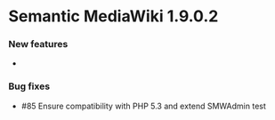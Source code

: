# Semantic MediaWiki 1.9.0.2

### New features

*

### Bug fixes

* #85 Ensure compatibility with PHP 5.3 and extend SMWAdmin test

